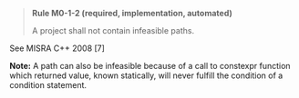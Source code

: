 > **Rule M0-1-2 (required, implementation, automated)**
>
> A project shall not contain infeasible paths.

See MISRA C++ 2008 [7]

**Note:** A path can also be infeasible because of a call to constexpr function
which returned value, known statically, will never fulfill the condition of a
condition statement.
